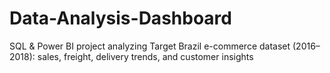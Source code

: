 # Data-Analysis-Dashboard
SQL &amp; Power BI project analyzing Target Brazil e-commerce dataset (2016–2018): sales, freight, delivery trends, and customer insights
